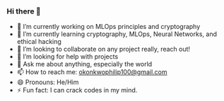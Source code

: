 ### Hi there 👋

- 🔭 I’m currently working on MLOps principles and cryptography
- 🌱 I’m currently learning cryptography, MLOps, Neural Networks, and ethical hacking
- 👯 I’m looking to collaborate on any project really, reach out!
- 🤔 I’m looking for help with projects
- 💬 Ask me about anything, especially the world
- 📫 How to reach me: okonkwophilip100@gmail.com
- 😄 Pronouns: He/Him
- ⚡ Fun fact: I can crack codes in my mind.
